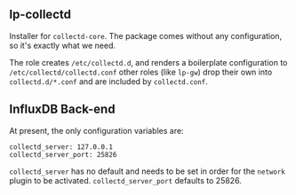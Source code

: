 lp-collectd
---

Installer for `collectd-core`. The package comes without any configuration,
so it's exactly what we need.

The role creates `/etc/collectd.d`, and renders a boilerplate configuration
to `/etc/collectd/collectd.conf` other roles (like `lp-gw`) drop their own
into `collectd.d/*.conf` and are included by `collectd.conf`.

InfluxDB Back-end
---

At present, the only configuration variables are:

```
collectd_server: 127.0.0.1
collectd_server_port: 25826
```

`collectd_server` has no default and needs to be set in order for the `network`
plugin to be activated. `collectd_server_port` defaults to 25826.
